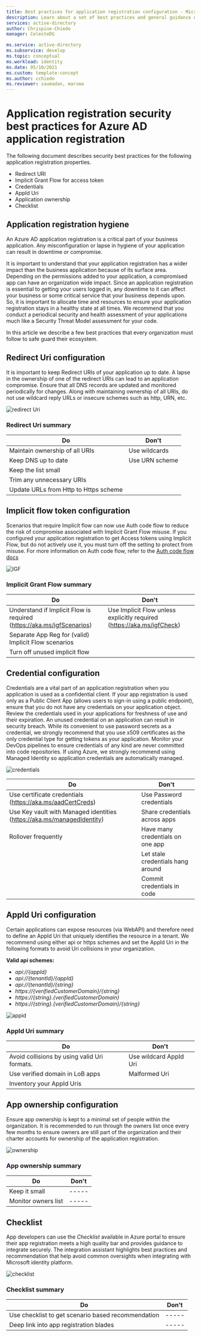 ```yaml
---
title: Best practices for application registration configuration - Microsoft identity platform
description: Learn about a set of best practices and general guidance on application registration configuration.
services: active-directory
author: Chrispine-Chiedo
manager: CelesteDG

ms.service: active-directory
ms.subservice: develop
ms.topic: conceptual
ms.workload: identity
ms.date: 05/10/2021
ms.custom: template-concept
ms.author: cchiedo
ms.reviewer: saumadan, marsma
---
```


# Application registration security best practices for Azure AD application registration

The following document describes security best practices for the following application registration properties.

- Redirect URI
- Implicit Grant Flow for access token
- Credentials
- AppId Uri
- Application ownership
- Checklist

## Application registration hygiene

An Azure AD application registration is a critical part of your business application. Any misconfiguration or lapse in hygiene of your application can result in downtime or compromise.

It is important to understand that your application registration has a wider impact than the business application because of its surface area. Depending on the permissions added to your application, a compromised app can have an organization wide impact.
Since an application registration is essential to getting your users logged in, any downtime to it can affect your business or some critical service that your business depends upon. So, it is important to allocate time and resources to ensure your application registration stays in a healthy state at all times. We recommend that you conduct a periodical security and health assessment of your applications much like a Security Threat Model assessment for your code.

In this article we describe a few best practices that every organization must follow to safe guard their ecosystem.

## Redirect Uri configuration

It is important to keep Redirect URIs of your application up to date. A lapse in the ownership of one of the redirect URIs can lead to an application compromise. Ensure that all DNS records are updated and monitored periodically for changes. Along with maintaining ownership of all URIs, do not use wildcard reply URLs or insecure schemes such as http, URN, etc.

![redirect Uri](media/active-directory-application-registration-best-practices/redirect-uri.png)

### Redirect Uri summary

| Do                                    | Don't          |
| ------------------------------------- | -------------- |
| Maintain ownership of all URIs        | Use wildcards  |
| Keep DNS up to date                   | Use URN scheme |
| Keep the list small                   |                |
| Trim any unnecessary URIs             |                |
| Update URLs from Http to Https scheme |                |

## Implicit flow token configuration

Scenarios that require Implicit flow can now use Auth code flow to reduce the risk of compromise associated with Implicit Grant Flow misuse. If you configured your application registration to get Access tokens using Implicit Flow, but do not actively use it, you must turn off the setting to protect from misuse.
For more information on Auth code flow, refer to the [Auth code flow docs](https://docs.microsoft.com)

![IGF](media/active-directory-application-registration-best-practices/implict-grant-flow.png)

### Implicit Grant Flow summary

| Do                                                                    | Don't                                                                  |
| --------------------------------------------------------------------- | ---------------------------------------------------------------------- |
| Understand if Implicit Flow is required (https://aka.ms/igfScenarios) | Use Implicit Flow unless explicitly required (https://aka.ms/igfCheck) |
| Separate App Reg for (valid) Implicit Flow scenarios                  |                                                                        |
| Turn off unused implicit flow                                         |                                                                        |

## Credential configuration

Credentials are a vital part of an application registration when you application is used as a confidential client. If your app registration is used only as a Public Client App (allows users to sign-in using a public endpoint), ensure that you do not have any credentials on your application object. Review the credentials used in your applications for freshness of use and their expiration. An unused credential on an application can result in security breach.
While its convenient to use password secrets as a credential, we strongly recommend that you use x509 certificates as the only credential type for getting tokens as your application. Monitor your DevOps pipelines to ensure credentials of any kind are never committed into code repositories. If using Azure, we strongly recommend using Managed Identity so application credentials are automatically managed.

![credentials](media/active-directory-application-registration-best-practices/credentials.png)

| Do                                                                     | Don't                             |
| ---------------------------------------------------------------------- | --------------------------------- |
| Use certificate credentials (https://aka.ms/aadCertCreds)              | Use Password credentials          |
| Use Key vault with Managed identities (https://aka.ms/managedIdentity) | Share credentials across apps     |
| Rollover frequently                                                    | Have many credentials on one app  |
|                                                                        | Let stale credentials hang around |
|                                                                        | Commit credentials in code        |

## AppId Uri configuration

Certain applications can expose resources (via WebAPI) and therefore need to define an AppId Uri that uniquely identifies the resource in a tenant. We recommend using either api or https schemes and set the AppId Uri in the following formats to avoid Uri collisions in your organization.

**Valid api schemes:**

- _api://{appId}_
- _api://{tenantId}/{appId}_
- _api://{tenantId}/{string}_
- _https://{verifiedCustomerDomain}/{string}_
- _https://{string}.{verifiedCustomerDomain}_
- _https://{string}.{verifiedCustomerDomain}/{string}_

![appid](media/active-directory-application-registration-best-practices/appid-uri.png)

### AppId Uri summary

| Do                                           | Don't                  |
| -------------------------------------------- | ---------------------- |
| Avoid collisions by using valid Uri formats. | Use wildcard AppId Uri |
| Use verified domain in LoB apps              | Malformed Uri          |
| Inventory your AppId Uris                    |                        |

## App ownership configuration

Ensure app ownership is kept to a minimal set of people within the organization. It is recommended to run through the owners list once every few months to ensure owners are still part of the organization and their charter accounts for ownership of the application registration.

![ownership](media/active-directory-application-registration-best-practices/app-ownership.png)

### App ownership summary

| Do                  | Don't |
| ------------------- | ----- |
| Keep it small       | ----- |
| Monitor owners list | ----- |

## Checklist

App developers can use the _Checklist_ available in Azure portal to ensure their app registration meets a high quality bar and provides guidance to integrate securely. The integration assistant highlights best practices and recommendation that help avoid common oversights when integrating with Microsoft identity platform.

![checklist](media/active-directory-application-registration-best-practices/checklist.png)

### Checklist summary

| Do                                                 | Don't |
| -------------------------------------------------- | ----- |
| Use checklist to get scenario based recommendation | ----- |
| Deep link into app registration blades             | ----- |
